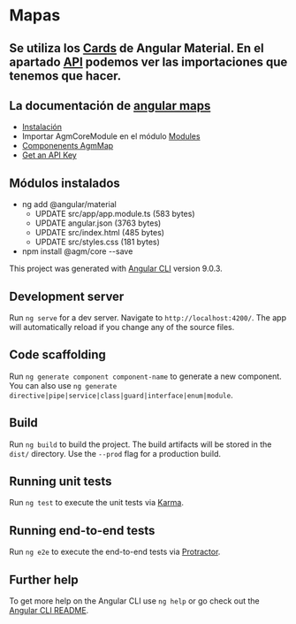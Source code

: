 # Mapas

## Se utiliza los [Cards](https://material.angular.io/components/card/overview) de Angular Material. En el apartado [API](https://material.angular.io/components/card/api) podemos ver las importaciones que tenemos que hacer.

## La documentación de [angular maps](https://angular-maps.com)
- [Instalación](https://angular-maps.com/api-docs/agm-core/index.html)
- Importar AgmCoreModule en el módulo [Modules](https://angular-maps.com/api-docs/agm-core/modules/agmcoremodule)
- [Componenents AgmMap](https://angular-maps.com/api-docs/agm-core/components/agmmap)
- [Get an API Key](https://developers.google.com/maps/documentation/embed/get-api-key)


## Módulos instalados
- ng add @angular/material
    - UPDATE src/app/app.module.ts (583 bytes)
    - UPDATE angular.json (3763 bytes)
    - UPDATE src/index.html (485 bytes)
    - UPDATE src/styles.css (181 bytes)
- npm install @agm/core --save


This project was generated with [Angular CLI](https://github.com/angular/angular-cli) version 9.0.3.

## Development server

Run `ng serve` for a dev server. Navigate to `http://localhost:4200/`. The app will automatically reload if you change any of the source files.

## Code scaffolding

Run `ng generate component component-name` to generate a new component. You can also use `ng generate directive|pipe|service|class|guard|interface|enum|module`.

## Build

Run `ng build` to build the project. The build artifacts will be stored in the `dist/` directory. Use the `--prod` flag for a production build.

## Running unit tests

Run `ng test` to execute the unit tests via [Karma](https://karma-runner.github.io).

## Running end-to-end tests

Run `ng e2e` to execute the end-to-end tests via [Protractor](http://www.protractortest.org/).

## Further help

To get more help on the Angular CLI use `ng help` or go check out the [Angular CLI README](https://github.com/angular/angular-cli/blob/master/README.md).
